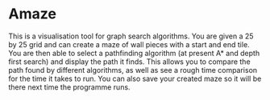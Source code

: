 # Amaze
This is a visualisation tool for graph search algorithms. 
You are given a 25 by 25 grid and can create a maze of wall pieces with a start and end tile. 
You are then able to select a pathfinding algorithm (at present A* and depth first search) and display the path it finds.
This allows you to compare the path found by different algorithms, as well as see a rough time comparison for the time it takes to run.
You can also save your created maze so it will be there next time the programme runs.
